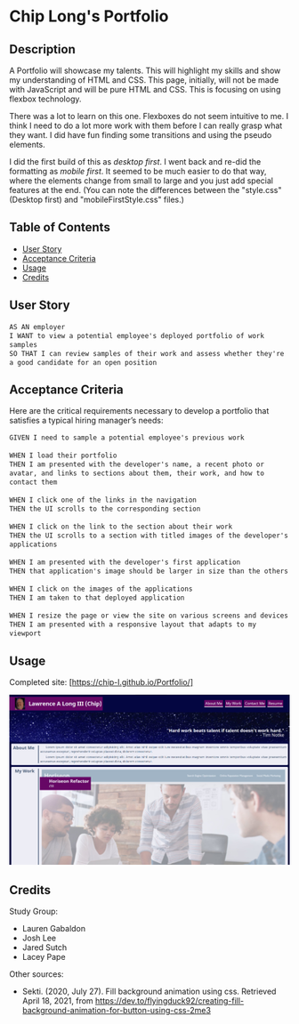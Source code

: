 # Chip Long's Portfolio

## Description

A Portfolio will showcase my talents. This will highlight my skills and show my understanding of HTML and CSS. This page, initially, will not be made with JavaScript and will be pure HTML and CSS. This is focusing on using flexbox technology.

There was a lot to learn on this one. Flexboxes do not seem intuitive to me. I think I need to do a lot more work with them before I can really grasp what they want. I did have fun finding some transitions and using the pseudo elements.

I did the first build of this as _desktop first_. I went back and re-did the formatting as _mobile first_. It seemed to be much easier to do that way, where the elements change from small to large and you just add special features at the end. (You can note the differences between the "style.css" (Desktop first) and "mobileFirstStyle.css" files.)

## Table of Contents

- [User Story](#user-story)
- [Acceptance Criteria](#acceptance-criteria)
- [Usage](#usage)
- [Credits](#credits)

## User Story

```
AS AN employer
I WANT to view a potential employee's deployed portfolio of work samples
SO THAT I can review samples of their work and assess whether they're a good candidate for an open position
```

## Acceptance Criteria

Here are the critical requirements necessary to develop a portfolio that satisfies a typical hiring manager’s needs:

```
GIVEN I need to sample a potential employee's previous work

WHEN I load their portfolio
THEN I am presented with the developer's name, a recent photo or avatar, and links to sections about them, their work, and how to contact them

WHEN I click one of the links in the navigation
THEN the UI scrolls to the corresponding section

WHEN I click on the link to the section about their work
THEN the UI scrolls to a section with titled images of the developer's applications

WHEN I am presented with the developer's first application
THEN that application's image should be larger in size than the others

WHEN I click on the images of the applications
THEN I am taken to that deployed application

WHEN I resize the page or view the site on various screens and devices
THEN I am presented with a responsive layout that adapts to my viewport
```

## Usage

Completed site: [https://chip-l.github.io/Portfolio/]

![Working Page](/assets/images/PortfolioCompleted.jpg)

## Credits

Study Group:

- Lauren Gabaldon
- Josh Lee
- Jared Sutch
- Lacey Pape

Other sources:

- Sekti. (2020, July 27). Fill background animation using css. Retrieved April 18, 2021, from https://dev.to/flyingduck92/creating-fill-background-animation-for-button-using-css-2me3

